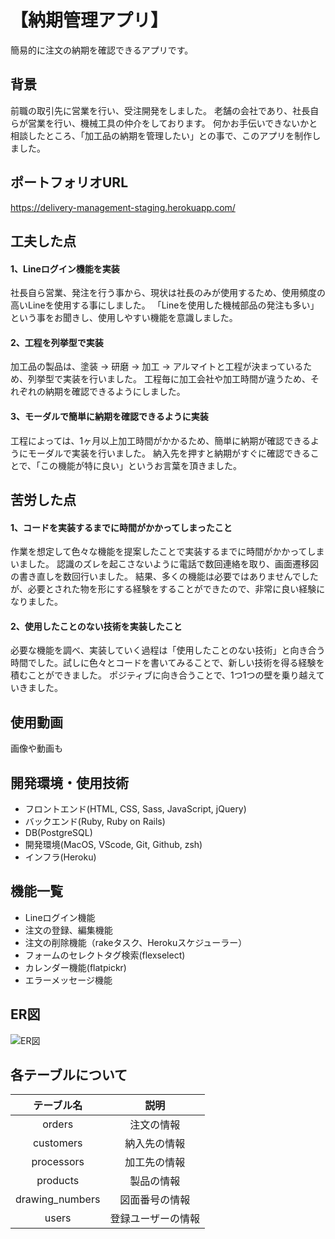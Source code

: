 # 【納期管理アプリ】  
簡易的に注文の納期を確認できるアプリです。

## 背景
前職の取引先に営業を行い、受注開発をしました。
老舗の会社であり、社長自らが営業を行い、機械工具の仲介をしております。
何かお手伝いできないかと相談したところ、「加工品の納期を管理したい」との事で、このアプリを制作しました。

## ポートフォリオURL
https://delivery-management-staging.herokuapp.com/

## 工夫した点
#### 1、Lineログイン機能を実装
社長自ら営業、発注を行う事から、現状は社長のみが使用するため、使用頻度の高いLineを使用する事にしました。
「Lineを使用した機械部品の発注も多い」という事をお聞きし、使用しやすい機能を意識しました。

#### 2、工程を列挙型で実装
加工品の製品は、塗装 → 研磨 → 加工 → アルマイトと工程が決まっているため、列挙型で実装を行いました。
工程毎に加工会社や加工時間が違うため、それぞれの納期を確認できるようにしました。

#### 3、モーダルで簡単に納期を確認できるように実装
工程によっては、1ヶ月以上加工時間がかかるため、簡単に納期が確認できるようにモーダルで実装を行いました。
納入先を押すと納期がすぐに確認できることで、「この機能が特に良い」というお言葉を頂きました。

## 苦労した点　　　
#### 1、コードを実装するまでに時間がかかってしまったこと
作業を想定して色々な機能を提案したことで実装するまでに時間がかかってしまいました。
認識のズレを起こさないように電話で数回連絡を取り、画面遷移図の書き直しを数回行いました。
結果、多くの機能は必要ではありませんでしたが、必要とされた物を形にする経験をすることができたので、非常に良い経験になりました。

#### 2、使用したことのない技術を実装したこと
必要な機能を調べ、実装していく過程は「使用したことのない技術」と向き合う時間でした。試しに色々とコードを書いてみることで、新しい技術を得る経験を積むことができました。
ポジティブに向き合うことで、1つ1つの壁を乗り越えていきました。

## 使用動画
画像や動画も

## 開発環境・使用技術
- フロントエンド(HTML, CSS, Sass, JavaScript, jQuery)
- バックエンド(Ruby, Ruby on Rails)
- DB(PostgreSQL)
- 開発環境(MacOS, VScode, Git, Github, zsh)
- インフラ(Heroku)

## 機能一覧
- Lineログイン機能
- 注文の登録、編集機能
- 注文の削除機能（rakeタスク、Herokuスケジューラー）
- フォームのセレクトタグ検索(flexselect)
- カレンダー機能(flatpickr)
- エラーメッセージ機能

## ER図
![ER図](https://user-images.githubusercontent.com/59526478/123907811-6f9e0d80-d9b1-11eb-88e1-ab4a5c03de94.png)

## 各テーブルについて
| テーブル名 | 説明 |
| :---: | :---: | 
| orders | 注文の情報 |
| customers | 納入先の情報 |
| processors | 加工先の情報 |
| products | 製品の情報 |
| drawing_numbers | 図面番号の情報 |
| users | 登録ユーザーの情報 |
